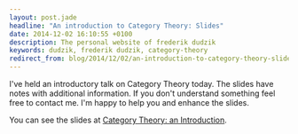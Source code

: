 ```yaml
---
layout: post.jade
headline: "An introduction to Category Theory: Slides"
date: 2014-12-02 16:10:55 +0100
description: The personal website of frederik dudzik
keywords: dudzik, frederik dudzik, category-theory
redirect_from: blog/2014/12/02/an-introduction-to-category-theory-slides/index.html
---
```



I've held an introductory talk on Category Theory today.
The slides have notes with additional information.
If you don't understand something feel free to contact me. 
I'm happy to help you and enhance the slides.

You can see the slides at [Category Theory: an Introduction](https://docs.google.com/presentation/d/190vmtEuM6yuc6sMZAzdt_M5d-LDcsd_ChiZBndLk-vM).


